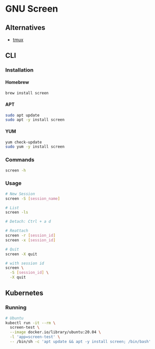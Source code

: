 # GNU Screen

## Alternatives

- [tmux](/tmux.md)

## CLI

### Installation

#### Homebrew

```sh
brew install screen
```

#### APT

```sh
sudo apt update
sudo apt -y install screen
```

#### YUM

```sh
yum check-update
sudo yum -y install screen
```

<!-- ### Configuration

```sh
cat << EOF > ~/.screenrc
hardstatus off
hardstatus alwayslastline
hardstatus string '%{= kG}[%{G}%H%? %?%{g}][%= %{= kw}%-w%{+b yk} %n*%t%?(%u)%? %{-}%+w %=%{g}][%{B}%Y-%m-%d %{W}%c%{g}]'

windowlist string "%4n %h%=%f"

startup_message off
vbell off

term st-256color
EOF
``` -->

### Commands

```sh
screen -h
```

### Usage

```sh
# New Session
screen -S [session_name]

# List
screen -ls

# Detach: Ctrl + a d

# Reattach
screen -r [session_id]
screen -x [session_id]

# Quit
screen -X quit

# with session id
screen \
  -S [session_id] \
  -X quit
```

## Kubernetes

### Running

```sh
# Ubuntu
kubectl run -it --rm \
  screen-test \
  --image docker.io/library/ubuntu:20.04 \
  -l 'app=screen-test' \
  -- /bin/sh -c 'apt update && apt -y install screen; /bin/bash'
```
